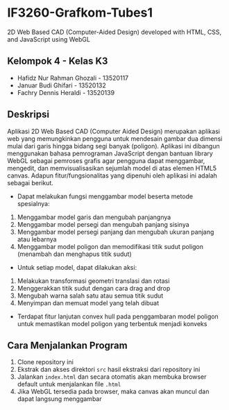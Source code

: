 # IF3260-Grafkom-Tubes1
2D Web Based CAD (Computer-Aided Design) developed with HTML, CSS, and JavaScript using WebGL 

## Kelompok 4 - Kelas K3
* Hafidz Nur Rahman Ghozali - 13520117
* Januar Budi Ghifari       - 13520132
* Fachry Dennis Heraldi     - 13520139

## Deskripsi 
Aplikasi 2D Web Based CAD (Computer Aided Design) merupakan aplikasi web yang memungkinkan pengguna untuk mendesain gambar dua dimensi mulai dari garis hingga bidang segi banyak (poligon). Aplikasi ini dibangun menggunakan bahasa pemrograman JavaScript dengan bantuan library WebGL sebagai pemroses grafis agar pengguna dapat menggambar, mengedit, dan memvisualisasikan sejumlah model di atas elemen HTML5 canvas. Adapun fitur/fungsionalitas yang dipenuhi oleh aplikasi ini adalah sebagai berikut. <br>
* Dapat melakukan fungsi menggambar model beserta metode spesialnya: <br>
1. Menggambar model garis dan mengubah panjangnya <br>
2. Menggambar model persegi dan mengubah panjang sisinya <br>
3. Menggambar model persegi panjang dan mengubah ukuran panjang atau lebarnya <br>
4. Menggambar model poligon dan memodifikasi titik sudut poligon (menambah dan menghapus titik sudut) <br>
* Untuk setiap model, dapat dilakukan aksi: <br> 
1. Melakukan transformasi geometri translasi dan rotasi <br>
2. Menggerakkan titik sudut dengan cara drag and drop <br>
3. Mengubah warna salah satu atau semua titik sudut <br>
4. Menyimpan dan memuat model yang telah dibuat <br>
* Terdapat fitur lanjutan convex hull pada penggambaran model poligon untuk memastikan model poligon yang terbentuk menjadi konveks 

## Cara Menjalankan Program
1. Clone repository ini
2. Ekstrak dan akses direktori `src` hasil ekstraksi dari repository ini 
3. Jalankan `index.html` dan secara otomatis akan membuka browser default untuk menjalankan file `.html`
4. Jika WebGL tersedia pada browser, maka canvas akan muncul dan dapat langsung menggambar
